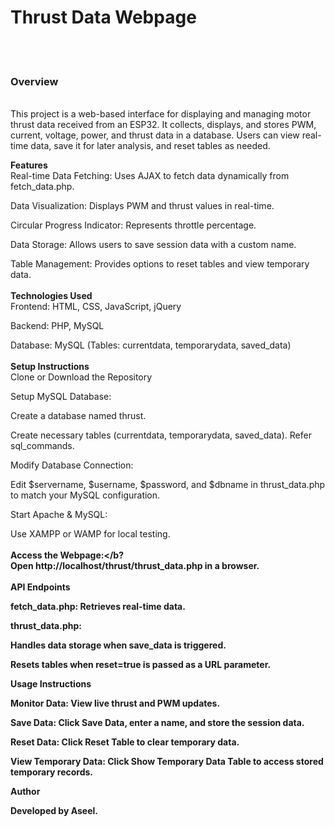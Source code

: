 <h1><b>Thrust Data Webpage</b></h1>
<br><br>
<h3><b>Overview</b></h3>
<br>
This project is a web-based interface for displaying and managing motor thrust data received from an ESP32. It collects, displays, and stores PWM, current, voltage, power, and thrust data in a database. Users can view real-time data, save it for later analysis, and reset tables as needed.

<b>Features</b>
<br>
Real-time Data Fetching: Uses AJAX to fetch data dynamically from fetch_data.php.

Data Visualization: Displays PWM and thrust values in real-time.

Circular Progress Indicator: Represents throttle percentage.

Data Storage: Allows users to save session data with a custom name.

Table Management: Provides options to reset tables and view temporary data.
<br><br>
<b>Technologies Used</b>
<br>
Frontend: HTML, CSS, JavaScript, jQuery

Backend: PHP, MySQL

Database: MySQL (Tables: currentdata, temporarydata, saved_data)
<br><br>
<b>Setup Instructions</b>
<br>
Clone or Download the Repository

Setup MySQL Database:

Create a database named thrust.

Create necessary tables (currentdata, temporarydata, saved_data). Refer sql_commands.

Modify Database Connection:

Edit $servername, $username, $password, and $dbname in thrust_data.php to match your MySQL configuration.

Start Apache & MySQL:

Use XAMPP or WAMP for local testing.
<br><br>
<b>Access the Webpage:</b?
<br>
Open http://localhost/thrust/thrust_data.php in a browser.
<br><br>
<b>API Endpoints</b>

fetch_data.php: Retrieves real-time data.

thrust_data.php:

Handles data storage when save_data is triggered.

Resets tables when reset=true is passed as a URL parameter.

Usage Instructions

Monitor Data: View live thrust and PWM updates.

Save Data: Click Save Data, enter a name, and store the session data.

Reset Data: Click Reset Table to clear temporary data.

View Temporary Data: Click Show Temporary Data Table to access stored temporary records.



Author

Developed by Aseel.
